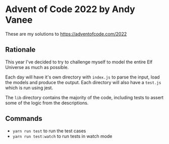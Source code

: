 # Advent of Code 2022 by Andy Vanee

These are my solutions to <https://adventofcode.com/2022>

## Rationale

This year I've decided to try to challenge myself to model the entire Elf Universe as much as possible.

Each day will have it's own directory with `index.js` to parse the input, load the models and produce the output. Each
directory will also have a `test.js` which is run using jest.

The `lib` directory contains the majority of the code, including tests to assert some of the logic from the
descriptions.

## Commands

- `yarn run test` to run the test cases
- `yarn run test:watch` to run tests in watch mode
